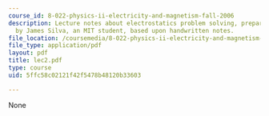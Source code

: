 ```yaml
---
course_id: 8-022-physics-ii-electricity-and-magnetism-fall-2006
description: Lecture notes about electrostatics problem solving, prepared in LaTeX
  by James Silva, an MIT student, based upon handwritten notes.
file_location: /coursemedia/8-022-physics-ii-electricity-and-magnetism-fall-2006/5ffc58c02121f42f5478b48120b33603_lec2.pdf
file_type: application/pdf
layout: pdf
title: lec2.pdf
type: course
uid: 5ffc58c02121f42f5478b48120b33603

---
```

None